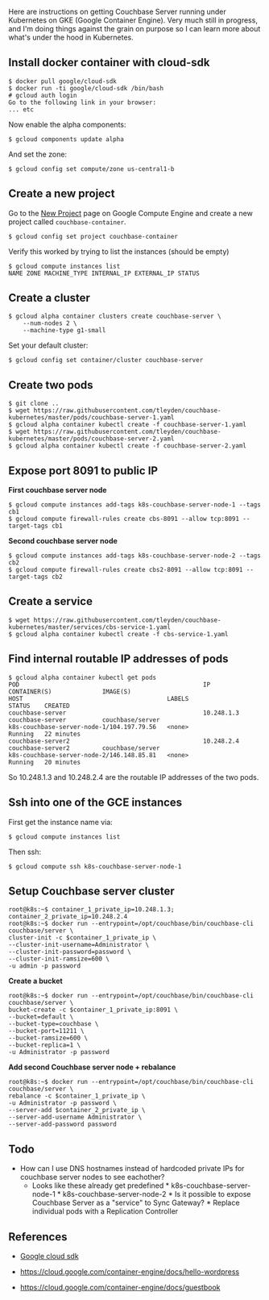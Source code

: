 
Here are instructions on getting Couchbase Server running under Kubernetes on GKE (Google Container Engine).  Very much still in progress, and I'm doing things against the grain on purpose so I can learn more about what's under the hood in Kubernetes.

## Install docker container with cloud-sdk

```
$ docker pull google/cloud-sdk
$ docker run -ti google/cloud-sdk /bin/bash
# gcloud auth login
Go to the following link in your browser:
... etc
```

Now enable the alpha components:

```
$ gcloud components update alpha
```

And set the zone:

```
$ gcloud config set compute/zone us-central1-b
```

## Create a new project

Go to the [New Project](https://console.developers.google.com/project) page on Google Compute Engine and create a new project called `couchbase-container`.

```
$ gcloud config set project couchbase-container
```

Verify this worked by trying to list the instances (should be empty)

```
$ gcloud compute instances list
NAME ZONE MACHINE_TYPE INTERNAL_IP EXTERNAL_IP STATUS
```

## Create a cluster

```
$ gcloud alpha container clusters create couchbase-server \
    --num-nodes 2 \
    --machine-type g1-small
```

Set your default cluster:

```
$ gcloud config set container/cluster couchbase-server
```

## Create two pods

```
$ git clone .. 
$ wget https://raw.githubusercontent.com/tleyden/couchbase-kubernetes/master/pods/couchbase-server-1.yaml
$ gcloud alpha container kubectl create -f couchbase-server-1.yaml
$ wget https://raw.githubusercontent.com/tleyden/couchbase-kubernetes/master/pods/couchbase-server-2.yaml
$ gcloud alpha container kubectl create -f couchbase-server-2.yaml
```

## Expose port 8091 to public IP

**First couchbase server node**

```
$ gcloud compute instances add-tags k8s-couchbase-server-node-1 --tags cb1
$ gcloud compute firewall-rules create cbs-8091 --allow tcp:8091 --target-tags cb1
```

**Second couchbase server node**

```
$ gcloud compute instances add-tags k8s-couchbase-server-node-2 --tags cb2
$ gcloud compute firewall-rules create cbs2-8091 --allow tcp:8091 --target-tags cb2
```

## Create a service

```
$ wget https://raw.githubusercontent.com/tleyden/couchbase-kubernetes/master/services/cbs-service-1.yaml
$ gcloud alpha container kubectl create -f cbs-service-1.yaml
```


## Find internal routable IP addresses of pods

```
$ gcloud alpha container kubectl get pods
POD                                                   IP           CONTAINER(S)              IMAGE(S)                                                                            HOST                                        LABELS                                                              STATUS    CREATED
couchbase-server                                      10.248.1.3   couchbase-server          couchbase/server                                                                    k8s-couchbase-server-node-1/104.197.79.56   <none>                                                              Running   22 minutes
couchbase-server2                                     10.248.2.4   couchbase-server2         couchbase/server                                                                    k8s-couchbase-server-node-2/146.148.85.81   <none>                                                              Running   20 minutes
```

So 10.248.1.3 and 10.248.2.4 are the routable IP addresses of the two pods.

## Ssh into one of the GCE instances

First get the instance name via:

```
$ gcloud compute instances list
```

Then ssh:

```
$ gcloud compute ssh k8s-couchbase-server-node-1
```

## Setup Couchbase server cluster

```
root@k8s:~$ container_1_private_ip=10.248.1.3; container_2_private_ip=10.248.2.4
root@k8s:~$ docker run --entrypoint=/opt/couchbase/bin/couchbase-cli couchbase/server \
cluster-init -c $container_1_private_ip \
--cluster-init-username=Administrator \
--cluster-init-password=password \
--cluster-init-ramsize=600 \
-u admin -p password
```

**Create a bucket**

```
root@k8s:~$ docker run --entrypoint=/opt/couchbase/bin/couchbase-cli couchbase/server \
bucket-create -c $container_1_private_ip:8091 \
--bucket=default \
--bucket-type=couchbase \
--bucket-port=11211 \
--bucket-ramsize=600 \
--bucket-replica=1 \
-u Administrator -p password
```

**Add second Couchbase server node + rebalance**

```
root@k8s:~$ docker run --entrypoint=/opt/couchbase/bin/couchbase-cli couchbase/server \
rebalance -c $container_1_private_ip \
-u Administrator -p password \
--server-add $container_2_private_ip \
--server-add-username Administrator \
--server-add-password password
```

## Todo

* How can I use DNS hostnames instead of hardcoded private IPs for couchbase server nodes to see eachother?
    * Looks like these already get predefined
            * k8s-couchbase-server-node-1
	      * k8s-couchbase-server-node-2
	      * Is it possible to expose Couchbase Server as a "service" to Sync Gateway?
	      * Replace individual pods with a Replication Controller


## References

* [Google cloud sdk](https://registry.hub.docker.com/u/google/cloud-sdk/)

* https://cloud.google.com/container-engine/docs/hello-wordpress

* https://cloud.google.com/container-engine/docs/guestbook
